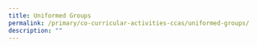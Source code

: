 ```yaml
---
title: Uniformed Groups
permalink: /primary/co-curricular-activities-ccas/uniformed-groups/
description: ""
---
```

